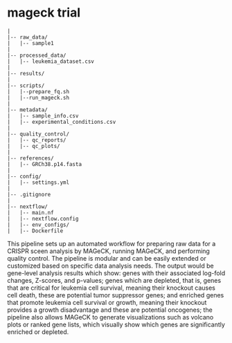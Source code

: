 # mageck trial
```
| 
|-- raw_data/
|   |-- sample1
|
|-- processed_data/
|   |-- leukemia_dataset.csv
|
|-- results/
|
|-- scripts/
|   |--prepare_fq.sh
|   |--run_mageck.sh
|
|-- metadata/
|   |-- sample_info.csv
|   |-- experimental_conditions.csv
|   
|-- quality_control/
|   |-- qc_reports/
|   |-- qc_plots/
|
|-- references/
|   |-- GRCh38.p14.fasta
|
|-- config/
|   |-- settings.yml
|
|-- .gitignore
|
|-- nextflow/               
|   |-- main.nf             
|   |-- nextflow.config      
|   |-- env_configs/         
|   |-- Dockerfile
```
This pipeline sets up an automated workflow for preparing raw data for a CRISPR sceen analysis by MAGeCK, running MAGeCK, and performing quality control. The pipeline is modular and can be easily extended or customized based on specific data analysis needs. The output would be gene-level analysis results which show: genes with their associated log-fold changes, Z-scores, and p-values; genes which are depleted, that is, genes that are critical for leukemia cell survival, meaning their knockout causes cell death, these are potential tumor suppressor genes; and enriched genes that promote leukemia cell survival or growth, meaning their knockout provides a growth disadvantage and these are potential oncogenes; the pipeline also allows MAGeCK to generate visualizations such as volcano plots or ranked gene lists, which visually show which genes are significantly enriched or depleted. 



